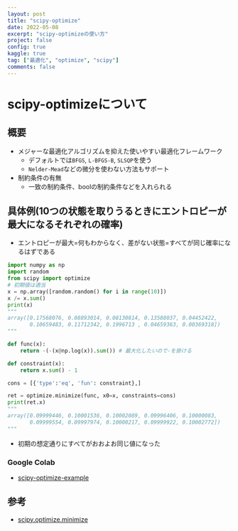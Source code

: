 ```yaml
---
layout: post
title: "scipy-optimize"
date: 2022-05-08
excerpt: "scipy-optimizeの使い方"
project: false
config: true
kaggle: true
tag: ["最適化", "optimize", "scipy"]
comments: false
---
```


# scipy-optimizeについて

## 概要
 - メジャーな最適化アルゴリズムを抑えた使いやすい最適化フレームワーク
   - デフォルトでは`BFGS`, `L-BFGS-B`, `SLSQP`を使う
   - `Nelder-Mead`などの微分を使わない方法もサポート
 - 制約条件の有無
   - 一致の制約条件、boolの制約条件などを入れられる


## 具体例(10つの状態を取りうるときにエントロピーが最大になるそれぞれの確率)
 - エントロピーが最大=何もわからなく、差がない状態=すべてが同じ確率になるはずである

```python
import numpy as np
import random
from scipy import optimize
# 初期値は適当
x = np.array([random.random() for i in range(10)])
x /= x.sum()
print(x)
"""
array([0.17568076, 0.08893014, 0.08130814, 0.13588037, 0.04452422,
       0.10659483, 0.11712342, 0.1996713 , 0.04659363, 0.00369318])
"""

def func(x):
    return -(-(x@np.log(x)).sum()) # 最大化したいので-を掛ける

def constraint(x):
    return x.sum() - 1

cons = [{'type':'eq', 'fun': constraint},]

ret = optimize.minimize(func, x0=x, constraints=cons)
print(ret.x) 
"""
array([0.09999446, 0.10001536, 0.10002089, 0.09996406, 0.10000083,
       0.09999554, 0.09997974, 0.10000217, 0.09999922, 0.10002772])
"""
```
 - 初期の想定通りにすべてがおおよお同じ値になった

### Google Colab
 - [scipy-optimize-example](https://colab.research.google.com/drive/1Ht_PjSa5KdEYMwYiM26MQA8yJRzxxf29?usp=sharing)


## 参考
 - [scipy.optimize.minimize](https://docs.scipy.org/doc/scipy/reference/generated/scipy.optimize.minimize.html)

